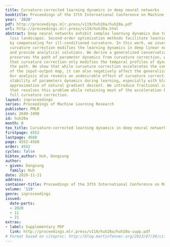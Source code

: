 ```yaml
---
title: Curvature-corrected learning dynamics in deep neural networks
booktitle: Proceedings of the 37th International Conference on Machine Learning
year: '2020'
pdf: http://proceedings.mlr.press/v119/huh20a/huh20a.pdf
url: http://proceedings.mlr.press/v119/huh20a.html
abstract: Deep neural networks exhibit complex learning dynamics due to their non-convex
  loss landscapes. Second-order optimization methods facilitate learning dynamics
  by compensating for ill-conditioned curvature. In this work, we investigate how
  curvature correction modifies the learning dynamics in deep linear neural networks
  and provide analytical solutions. We derive a generalized conservation law that
  preserves the path of parameter dynamics from curvature correction, which shows
  that curvature correction only modifies the temporal profiles of dynamics along
  the path. We show that while curvature correction accelerates the convergence dynamics
  of the input-output map, it can also negatively affect the generalization performance.
  Our analysis also reveals an undesirable effect of curvature correction that compromises
  stability of parameters dynamics during learning, especially with block-diagonal
  approximation of natural gradient descent. We introduce fractional curvature correction
  that resolves this problem while retaining most of the acceleration benefits of
  full curvature correction.
layout: inproceedings
series: Proceedings of Machine Learning Research
publisher: PMLR
issn: 2640-3498
id: huh20a
month: 0
tex_title: Curvature-corrected learning dynamics in deep neural networks
firstpage: 4552
lastpage: 4560
page: 4552-4560
order: 4552
cycles: false
bibtex_author: Huh, Dongsung
author:
- given: Dongsung
  family: Huh
date: 2020-11-21
address: 
container-title: Proceedings of the 37th International Conference on Machine Learning
volume: '119'
genre: inproceedings
issued:
  date-parts:
  - 2020
  - 11
  - 21
extras:
- label: Supplementary PDF
  link: http://proceedings.mlr.press/v119/huh20a/huh20a-supp.pdf
# Format based on citeproc: http://blog.martinfenner.org/2013/07/30/citeproc-yaml-for-bibliographies/
---
```

